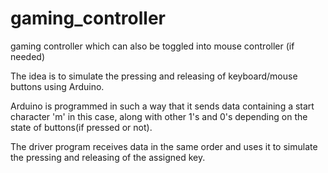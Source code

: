 # gaming_controller
gaming controller which can also be toggled into mouse controller (if needed)

The idea is to simulate the pressing and releasing of keyboard/mouse buttons using Arduino.

Arduino is programmed in such a way that it sends data containing a start character 'm' in this case, along with other 1's and 0's depending on the state of buttons(if pressed or not).

The driver program receives data in the same order and uses it to simulate the pressing and releasing of the assigned key.
